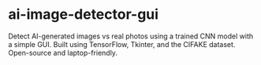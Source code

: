 # ai-image-detector-gui
Detect AI-generated images vs real photos using a trained CNN model with a simple GUI. Built using TensorFlow, Tkinter, and the CIFAKE dataset. Open-source and laptop-friendly.
